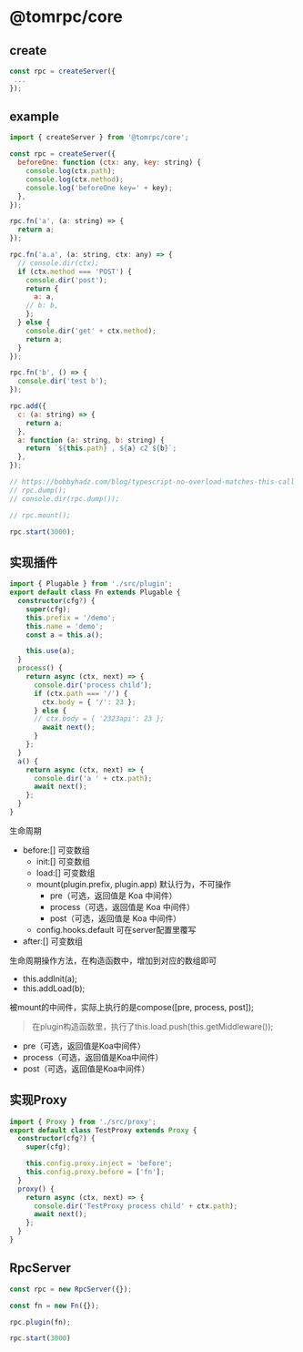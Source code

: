 # @tomrpc/core

## create

```js
const rpc = createServer({
 ...
});

```


## example

```js
import { createServer } from '@tomrpc/core';

const rpc = createServer({
  beforeOne: function (ctx: any, key: string) {
    console.log(ctx.path);
    console.log(ctx.method);
    console.log('beforeOne key=' + key);
  },
});

rpc.fn('a', (a: string) => {
  return a;
});

rpc.fn('a.a', (a: string, ctx: any) => {
  // console.dir(ctx);
  if (ctx.method === 'POST') {
    console.dir('post');
    return {
      a: a,
    // b: b,
    };
  } else {
    console.dir('get' + ctx.method);
    return a;
  }
});

rpc.fn('b', () => {
  console.dir('test b');
});

rpc.add({
  c: (a: string) => {
    return a;
  },
  a: function (a: string, b: string) {
    return `${this.path} , ${a} c2 ${b}`;
  },
});

// https://bobbyhadz.com/blog/typescript-no-overload-matches-this-call
// rpc.dump();
// console.dir(rpc.dump());

// rpc.mount();

rpc.start(3000);
```

## 实现插件

```ts
import { Plugable } from './src/plugin';
export default class Fn extends Plugable {
  constructor(cfg?) {
    super(cfg);
    this.prefix = '/demo';
    this.name = 'demo';
    const a = this.a();

    this.use(a);
  }
  process() {
    return async (ctx, next) => {
      console.dir('process child');
      if (ctx.path === '/') {
        ctx.body = { '/': 23 };
      } else {
      // ctx.body = { '2323api': 23 };
        await next();
      }
    };
  }
  a() {
    return async (ctx, next) => {
      console.dir('a ' + ctx.path);
      await next();
    };
  }
}
```

生命周期

- before:[] 可变数组
  - init:[] 可变数组
  - load:[] 可变数组
  - mount(plugin.prefix, plugin.app) 默认行为，不可操作
    - pre（可选，返回值是 Koa 中间件）
    - process（可选，返回值是 Koa 中间件）
    - post（可选，返回值是 Koa 中间件）
  - config.hooks.default 可在server配置里覆写
- after:[] 可变数组

生命周期操作方法，在构造函数中，增加到对应的数组即可

- this.addInit(a);
- this.addLoad(b);

被mount的中间件，实际上执行的是compose([pre, process, post]);

> 在plugin构造函数里，执行了this.load.push(this.getMiddleware());

- pre（可选，返回值是Koa中间件）
- process（可选，返回值是Koa中间件）
- post（可选，返回值是Koa中间件）

## 实现Proxy

```ts
import { Proxy } from './src/proxy';
export default class TestProxy extends Proxy {
  constructor(cfg?) {
    super(cfg);

    this.config.proxy.inject = 'before';
    this.config.proxy.before = ['fn'];
  }
  proxy() {
    return async (ctx, next) => {
      console.dir('TestProxy process child' + ctx.path);
      await next();
    };
  }
}
```


## RpcServer


```js
const rpc = new RpcServer({});

const fn = new Fn({});

rpc.plugin(fn);

rpc.start(3000)
```
